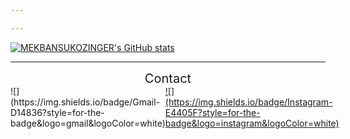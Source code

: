 ```yaml
---

---
```

[![MEKBANSUKOZINGER's GitHub stats](https://github-readme-stats.vercel.app/api?username=MEKBANSUKOZINGER&show_icons=true&theme=radical)](https://github.com/anuraghazra/github-readme-stats)

---
<div style="text-align:center; font-size:20px;">Contact</div>
<div style="width: 100%; height: auto; display:flex;">
  ![](https://img.shields.io/badge/Gmail-D14836?style=for-the-badge&logo=gmail&logoColor=white)
  <a href="https://www.instagram.com/_483d8b_/">![](https://img.shields.io/badge/Instagram-E4405F?style=for-the-badge&logo=instagram&logoColor=white)</a>
</div>
